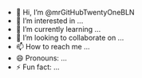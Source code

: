 - 👋 Hi, I’m @mrGitHubTwentyOneBLN
- 👀 I’m interested in ...
- 🌱 I’m currently learning ...
- 💞️ I’m looking to collaborate on ...
- 📫 How to reach me ...
- 😄 Pronouns: ...
- ⚡ Fun fact: ...

<!---
mrGitHubTwentyOneBLN/mrGitHubTwentyOneBLN is a ✨ special ✨ repository because its `README.md` (this file) appears on your GitHub profile.
You can click the Preview link to take a look at your changes.
--->
